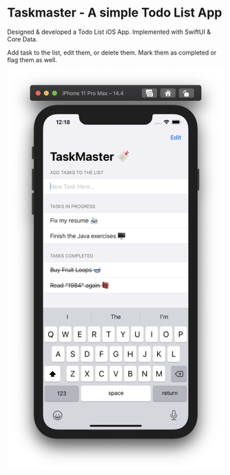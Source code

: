 # Taskmaster - A simple Todo List App

Designed & developed a Todo List iOS App. Implemented with SwiftUI & Core Data.

Add task to the list, edit them, or delete them. Mark them as completed or flag them as well.

![Screenshot](capture.png)
